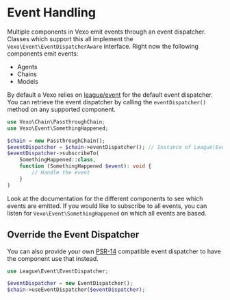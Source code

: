 # Event Handling

Multiple components in Vexo emit events through an event dispatcher. Classes which support this all implement the `Vexo\Event\EventDispatcherAware` interface. Right now the following components emit events:

* Agents
* Chains
* Models

By default a Vexo relies on [league/event](https://event.thephpleague.com/) for the default event dispatcher. You can retrieve the event dispatcher by calling the `eventDispatcher()` method on any supported component.

```php
use Vexo\Chain\PassthroughChain;
use Vexo\Event\SomethingHappened;

$chain = new PassthroughChain();
$eventDispatcher = $chain->eventDispatcher(); // Instance of League\Event\EventDispatcher
$eventDispatcher->subscribeTo(
    SomethingHappened::class,
    function (SomethingHappened $event): void {
        // Handle the event
    }
)
```

Look at the documentation for the different components to see which events are emitted. If you would like to subscribe to all events, you can listen for `Vexo\Event\SomethingHappened` on which all events are based.

## Override the Event Dispatcher

You can also provide your own [PSR-14](https://www.php-fig.org/psr/psr-14/) compatible event dispatcher to have the component use that instead.

```php
use League\Event\EventDispatcher;

$eventDispatcher = new EventDispatcher();
$chain->useEventDispatcher($eventDispatcher);
```
